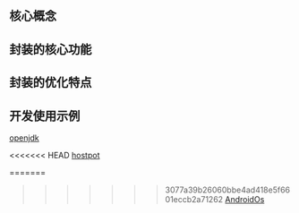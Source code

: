
## 核心概念

## 封装的核心功能

## 封装的优化特点

## 开发使用示例
[openjdk](http://hg.openjdk.java.net/jdk8u/jdk8u/jdk/file/6bfaecb8ff77/src/share/classes/)

<<<<<<< HEAD
[hostpot](http://hg.openjdk.java.net/jdk9/jdk9/hotspot/file/b756e7a2ec33)

=======
>>>>>>> 3077a39b26060bbe4ad418e5f6601eccb2a71262
[AndroidOs](https://www.androidos.net.cn/android/9.0.0_r8/xref)